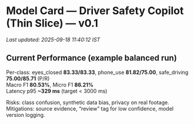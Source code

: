 # Model Card — Driver Safety Copilot (Thin Slice) — v0.1
_Last updated: 2025-09-18 11:40:12 IST_

## Current Performance (example balanced run)
Per-class: eyes_closed **83.33/83.33**, phone_use **81.82/75.00**, safe_driving **75.00/85.71** (P/R)  
Macro F1 **80.53%**, Micro F1 **86.21%**  
Latency p95 **~329 ms** (target < 3000 ms)

Risks: class confusion, synthetic data bias, privacy on real footage.
Mitigations: source evidence, “review” tag for low confidence, model version logging.
